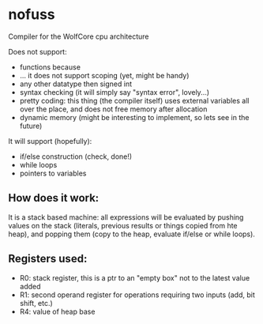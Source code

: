 # nofuss
Compiler for the WolfCore cpu architecture

Does not support:
- functions because
- ... it does not support scoping (yet, might be handy)
- any other datatype then signed int
- syntax checking (it will simply say "syntax error", lovely...)
- pretty coding: this thing (the compiler itself) uses external variables all over the place, and does not free memory after allocation
- dynamic memory (might be interesting to implement, so lets see in the future)

It will support (hopefully):
- if/else construction (check, done!)
- while loops
- pointers to variables

## How does it work:
It is a stack based machine: all expressions will be evaluated by pushing values on the stack (literals, previous results or things copied from hte heap), and popping them (copy to the heap, evaluate if/else or while loops).

## Registers used:
- R0: stack register, this is a ptr to an "empty box" not to the latest value added
- R1: second operand register for operations requiring two inputs (add, bit shift, etc.)
- R4: value of heap base
